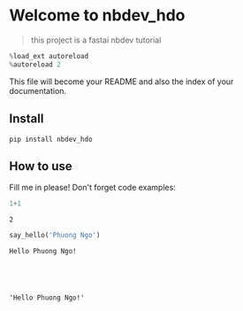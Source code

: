 
<!--

#################################################
### THIS FILE WAS AUTOGENERATED! DO NOT EDIT! ###
#################################################
# file to edit: index.ipynb
# command to build the docs after a change: nbdev_build_docs

-->

# Welcome to nbdev_hdo

> this project is a fastai nbdev tutorial

<div class="codecell" markdown="1">
<div class="input_area" markdown="1">

```python
%load_ext autoreload
%autoreload 2
```

</div>

</div>

This file will become your README and also the index of your documentation.

## Install

`pip install nbdev_hdo`

## How to use

Fill me in please! Don't forget code examples:
<div class="codecell" markdown="1">
<div class="input_area" markdown="1">

```python
1+1
```

</div>
<div class="output_area" markdown="1">




    2



</div>

</div>
<div class="codecell" markdown="1">
<div class="input_area" markdown="1">

```python
say_hello('Phuong Ngo')
```

</div>
<div class="output_area" markdown="1">

    Hello Phuong Ngo!





    'Hello Phuong Ngo!'



</div>

</div>
